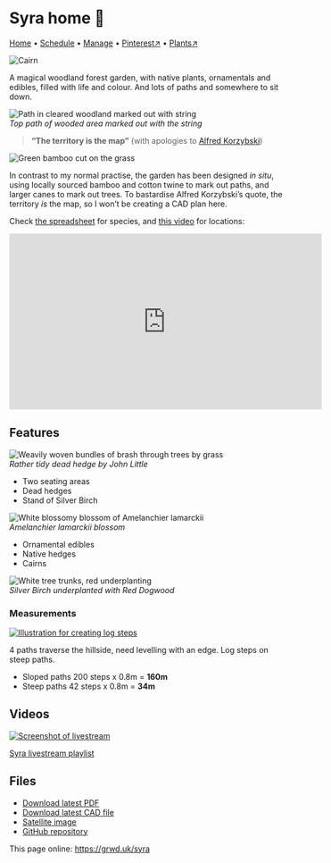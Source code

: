# Syra home 🏡

[Home](https://grwd.uk/syra/) • [Schedule](https://grwd.uk/syra/schedule) • [Manage](https://grwd.uk/syra/manage) • [Pinterest↗](https://pinterest.co.uk/NatureWorksGarden/syra) • [Plants↗](https://bit.ly/syra-plants)

![Cairn](https://res.cloudinary.com/growdigital/image/upload/w_320/v1681485848/syra/beech-cairn.jpg)

A magical woodland forest garden, with native plants, ornamentals and edibles, filled with life and colour. And lots of paths and somewhere to sit down.

![Path in cleared woodland marked out with string](https://res.cloudinary.com/growdigital/image/upload/w_320/v1681483106/syra/top-path.jpg)  
_Top path of wooded area marked out with the string_

> **“The territory is the map”** (with apologies to [Alfred Korzybski](https://en.wikipedia.org/wiki/Map%E2%80%93territory_relation))

![Green bamboo cut on the grass](https://res.cloudinary.com/growdigital/image/upload/w_320/v1681487160/syra/green-bamboo-cut.jpg)

In contrast to my normal practise, the garden has been designed _in situ_, using locally sourced bamboo and cotton twine to mark out paths, and larger canes to mark out trees. To bastardise Alfred Korzybski’s quote, the territory _is_ the map, so I won’t be creating a CAD plan here.

Check [the spreadsheet](https://bit.ly/syra-plants) for species, and [this video](https://www.youtube.com/watch?v=3cSX0Jp6tLo) for locations:

<iframe width="560" height="315" src="https://www.youtube.com/embed/3cSX0Jp6tLo" title="YouTube video player" frameborder="0" allow="accelerometer; autoplay; clipboard-write; encrypted-media; gyroscope; picture-in-picture; web-share" allowfullscreen></iframe>

## Features

![Weavily woven bundles of brash through trees by grass](https://res.cloudinary.com/growdigital/image/upload/w_320/v1588061045/john-little-dead-hedge.jpg)  
_Rather tidy dead hedge by John Little_

* Two seating areas
* Dead hedges
* Stand of Silver Birch

![White blossomy blossom of Amelanchier lamarckii](https://res.cloudinary.com/growdigital/image/upload/w_320/v1681545939/amelanchier-lamarckii-180415.jpg)  
_Amelanchier lamarckii blossom_

* Ornamental edibles
* Native hedges
* Cairns

![White tree trunks, red underplanting](https://res.cloudinary.com/growdigital/image/upload/w_320/v1681487728/syra/silver-birch-red-dogwood.jpg)  
_Silver Birch underplanted with Red Dogwood_

### Measurements

[![Illustration for creating log steps](https://res.cloudinary.com/growdigital/image/upload/w_320/v1653037103/clifftop/log-steps.jpg)](https://res.cloudinary.com/growdigital/image/upload/v1653037103/clifftop/log-steps.jpg)

4 paths traverse the hillside, need levelling with an edge. Log steps on steep paths.

* Sloped paths 200 steps x 0.8m = **160m**
* Steep paths 42 steps x 0.8m = **34m**

## Videos

[![Screenshot of livestream](https://res.cloudinary.com/growdigital/image/upload/w_320/v1638362351/clifftop/clifftop-livestream.jpg)](https://bit.ly/syra-playlist)

[Syra livestream playlist](https://bit.ly/syra-playlist)

## Files

* [Download latest PDF](https://codeberg.org/natureworks/syra/raw/branch/main/syra.pdf)
* [Download latest CAD file](https://codeberg.org/natureworks/syra/src/branch/main/syra.dxf)
* [Satellite image](https://codeberg.org/natureworks/syra/raw/branch/main/satellite.jpg)
* [GitHub repository](https://codeberg.org/natureworks/syra)

This page online: <https://grwd.uk/syra>
